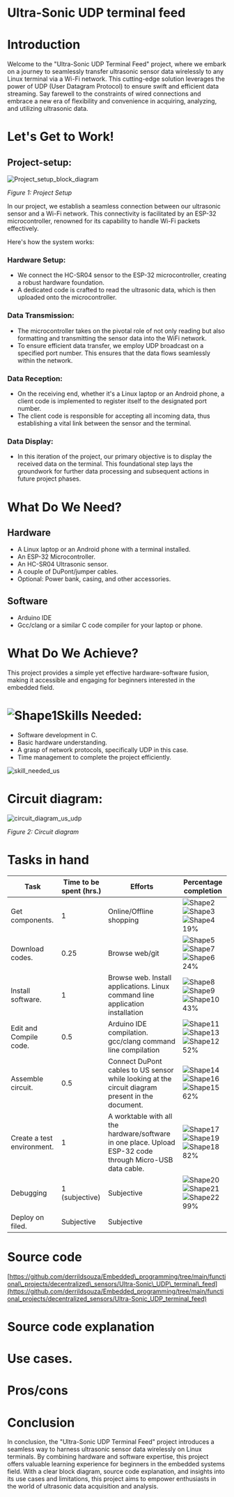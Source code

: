 
##
# Ultra-Sonic UDP terminal feed

# Introduction

Welcome to the "Ultra-Sonic UDP Terminal Feed" project, where we embark on a journey to seamlessly transfer ultrasonic sensor data wirelessly to any Linux terminal via a Wi-Fi network. This cutting-edge solution leverages the power of UDP (User Datagram Protocol) to ensure swift and efficient data streaming. Say farewell to the constraints of wired connections and embrace a new era of flexibility and convenience in acquiring, analyzing, and utilizing ultrasonic data.

# Let's Get to Work!

## Project-setup:

![Project_setup_block_diagram](https://github.com/derrildsouza/basics/assets/64513486/6c6929ae-c45e-454c-a274-5de931580d69)

_Figure 1: Project Setup_

In our project, we establish a seamless connection between our ultrasonic sensor and a Wi-Fi network. This connectivity is facilitated by an ESP-32 microcontroller, renowned for its capability to handle Wi-Fi packets effectively.

Here's how the system works:

### Hardware Setup:

- We connect the HC-SR04 sensor to the ESP-32 microcontroller, creating a robust hardware foundation.
- A dedicated code is crafted to read the ultrasonic data, which is then uploaded onto the microcontroller.

### Data Transmission:

- The microcontroller takes on the pivotal role of not only reading but also formatting and transmitting the sensor data into the WiFi network.
- To ensure efficient data transfer, we employ UDP broadcast on a specified port number. This ensures that the data flows seamlessly within the network.

### Data Reception:

- On the receiving end, whether it's a Linux laptop or an Android phone, a client code is implemented to register itself to the designated port number.
- The client code is responsible for accepting all incoming data, thus establishing a vital link between the sensor and the terminal.

### Data Display:

- In this iteration of the project, our primary objective is to display the received data on the terminal. This foundational step lays the groundwork for further data processing and subsequent actions in future project phases.

# What Do We Need?

##   Hardware

- A Linux laptop or an Android phone with a terminal installed.
- An ESP-32 Microcontroller.
- An HC-SR04 Ultrasonic sensor.
- A couple of DuPont/jumper cables.
- Optional: Power bank, casing, and other accessories.

##   Software

- Arduino IDE
- Gcc/clang or a similar C code compiler for your laptop or phone.


# What Do We Achieve?

This project provides a simple yet effective hardware-software fusion, making it accessible and engaging for beginners interested in the embedded field.

# ![Shape1](RackMultipart20231104-1-q0pu2j_html_dd0215582b2d4580.gif)Skills Needed:

- Software development in C.
- Basic hardware understanding.
- A grasp of network protocols, specifically UDP in this case.
- Time management to complete the project efficiently.

![skill_needed_us](https://github.com/derrildsouza/basics/assets/64513486/cbf525e6-58b1-44cb-b1b1-62d3643c95d2)


# Circuit diagram:

![circuit_diagram_us_udp](https://github.com/derrildsouza/basics/assets/64513486/5c4fa2e4-03d3-4398-aa29-80251eeb316b)

_Figure 2: Circuit diagram_

# Tasks in hand

| **Task** | **Time to be spent (hrs.)** | **Efforts** | **Percentage completion** |
| --- | --- | --- | --- |
| Get components.| 1 | Online/Offline shopping | ![Shape2](RackMultipart20231104-1-q0pu2j_html_7619206be0902667.gif) ![Shape3](RackMultipart20231104-1-q0pu2j_html_edc20ebd0af580ac.gif) ![Shape4](RackMultipart20231104-1-q0pu2j_html_46d769e70c68925.gif)19%|
| Download codes.| 0.25 | Browse web/git | ![Shape5](RackMultipart20231104-1-q0pu2j_html_6d048574a80f0a4b.gif) ![Shape7](RackMultipart20231104-1-q0pu2j_html_edc20ebd0af580ac.gif) ![Shape6](RackMultipart20231104-1-q0pu2j_html_5ff0d7084cb1e963.gif)24%|
| Install software. | 1 | Browse web. Install applications. Linux command line application installation | ![Shape8](RackMultipart20231104-1-q0pu2j_html_7619206be0902667.gif) ![Shape9](RackMultipart20231104-1-q0pu2j_html_edc20ebd0af580ac.gif) ![Shape10](RackMultipart20231104-1-q0pu2j_html_488a7c9a3001bc0c.gif)43%|
| Edit and Compile code.| 0.5 | Arduino IDE compilation. gcc/clang command line compilation | ![Shape11](RackMultipart20231104-1-q0pu2j_html_7619206be0902667.gif) ![Shape13](RackMultipart20231104-1-q0pu2j_html_edc20ebd0af580ac.gif) ![Shape12](RackMultipart20231104-1-q0pu2j_html_1bf18397f805ffa.gif)52%|
| Assemble circuit.| 0.5 | Connect DuPont cables to US sensor while looking at the circuit diagram present in the document. | ![Shape14](RackMultipart20231104-1-q0pu2j_html_7619206be0902667.gif) ![Shape16](RackMultipart20231104-1-q0pu2j_html_edc20ebd0af580ac.gif) ![Shape15](RackMultipart20231104-1-q0pu2j_html_7232abd1f4d9c016.gif)62%|
| Create a test environment.| 1 | A worktable with all the hardware/software in one place. Upload ESP-32 code through Micro-USB data cable. | ![Shape17](RackMultipart20231104-1-q0pu2j_html_7619206be0902667.gif) ![Shape19](RackMultipart20231104-1-q0pu2j_html_edc20ebd0af580ac.gif) ![Shape18](RackMultipart20231104-1-q0pu2j_html_44533c3bdfb0e7fd.gif)82%|
| Debugging| 1 (subjective) | Subjective | ![Shape20](RackMultipart20231104-1-q0pu2j_html_7619206be0902667.gif) ![Shape21](RackMultipart20231104-1-q0pu2j_html_edc20ebd0af580ac.gif) ![Shape22](RackMultipart20231104-1-q0pu2j_html_9e070da5b4c4402f.gif)99%|
| Deploy on filed.| Subjective | Subjective ||

# Source code

[https://github.com/derrildsouza/Embedded\_programming/tree/main/functional\_projects/decentralized\_sensors/Ultra-Sonic\_UDP\_terminal\_feed](https://github.com/derrildsouza/Embedded_programming/tree/main/functional_projects/decentralized_sensors/Ultra-Sonic_UDP_terminal_feed)

# Source code explanation

# Use cases.

# Pros/cons

# Conclusion

In conclusion, the "Ultra-Sonic UDP Terminal Feed" project introduces a seamless way to harness ultrasonic sensor data wirelessly on Linux terminals. By combining hardware and software expertise, this project offers valuable learning experience for beginners in the embedded systems field. With a clear block diagram, source code explanation, and insights into its use cases and limitations, this project aims to empower enthusiasts in the world of ultrasonic data acquisition and analysis.


